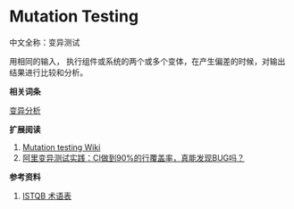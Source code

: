
# Mutation Testing

中文全称：变异测试

用相同的输入， 执行组件或系统的两个或多个变体，在产生偏差的时候，对输出结果进行比较和分析。

**相关词条**

[变异分析](M/Mutation_Analysis.md)

**扩展阅读**

1. [Mutation testing Wiki](https://en.wikipedia.org/wiki/Mutation_testing)
1. [阿里变异测试实践：CI做到90%的行覆盖率，真能发现BUG吗？](https://mp.weixin.qq.com/s/XdBlsBd_3knAr2-fmAVy_g)

**参考资料**

1. [ISTQB 术语表](https://www.cstqb.cn/ISTQB%C2%AE%E6%9C%AF%E8%AF%AD%E8%A1%A8.html)

